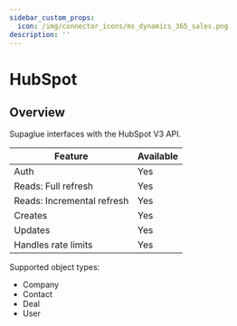 ```yaml
---
sidebar_custom_props:
  icon: /img/connector_icons/ms_dynamics_365_sales.png
description: ''
---
```


# HubSpot

## Overview

Supaglue interfaces with the HubSpot V3 API.

| Feature                    | Available |
| -------------------------- | --------- |
| Auth                       | Yes       |
| Reads: Full refresh        | Yes       |
| Reads: Incremental refresh | Yes       |
| Creates                    | Yes       |
| Updates                    | Yes       |
| Handles rate limits        | Yes       |

Supported object types:

- Company
- Contact
- Deal
- User
